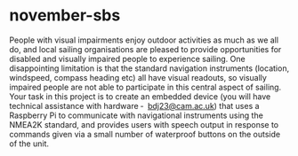 # november-sbs

People with visual impairments enjoy outdoor
activities as much as we all do, and local sailing
organisations are pleased to provide opportunities for
disabled and visually impaired people to experience
sailing. One disappointing limitation is that the
standard navigation instruments (location,
windspeed, compass heading etc) all have visual
readouts, so visually impaired people are not able to
participate in this central aspect of sailing. Your task in
this project is to create an embedded device (you will
have technical assistance with hardware ‐ 
bdj23@cam.ac.uk) that uses a Raspberry Pi to
communicate with navigational instruments using the
NMEA2K standard, and provides users with speech
output in response to commands given via a small
number of waterproof buttons on the outside of the
unit.
